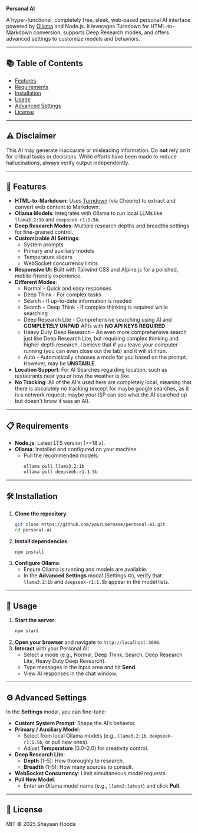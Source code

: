 **Personal AI**

A hyper-functional, completely free, sleek, web‑based personal AI interface powered by [Ollama](https://ollama.ai/) and Node.js. It leverages Turndown for HTML-to-Markdown conversion, supports Deep Research modes, and offers advanced settings to customize models and behaviors.

---

## 📚 Table of Contents
- [Features](#-features)
- [Requirements](#-requirements)
- [Installation](#-installation)
- [Usage](#-usage)
- [Advanced Settings](#-advanced-settings)
- [License](#-license)

---

## ⚠️ Disclaimer

This AI may generate inaccurate or misleading information. Do **not** rely on it for critical tasks or decisions. While efforts have been made to reduce hallucinations, always verify output independently.

---

## 🚀 Features

- **HTML-to-Markdown**: Uses [Turndown](https://github.com/domchristie/turndown) (via Cheerio) to extract and convert web content to Markdown.
- **Ollama Models**: Integrates with Ollama to run local LLMs like `llama3.2:1b` and `deepseek-r1:1.5b`.
- **Deep Research Modes**: Multiple research depths and breadths settings for fine-grained control.
- **Customizable AI Settings**:
  - System prompts
  - Primary and auxiliary models
  - Temperature sliders
  - WebSocket concurrency limits
- **Responsive UI**: Built with Tailwind CSS and Alpine.js for a polished, mobile‑friendly experience.
- **Different Modes**:
  - Normal - Quick and easy responses
  - Deep Think - For complex tasks
  - Search - If up-to-date information is needed
  - Search + Deep Think - If complex thinking is required while searching
  - Deep Research Lite - Comprehensive searching using AI and <strong>COMPLETELY UNPAID</strong> APIs with <strong>NO API KEYS REQUIRED</strong>
  - Heavy Duty Deep Research - An even more comprehensive search just like Deep Research Lite, but requiring complex thinking and higher depth research. I believe that if you leave your computer running (you can even close out the tab) and it will still run.
  - Auto - Automatically chooses a mode for you based on the prompt. However, may be <strong>UNSTABLE</strong>.
- **Location Support**: For AI Searches regarding location, such as restaurants near you or how the weather is like.
- **No Tracking**: All of the AI's used here are completely local, meaning that there is absolutely no tracking (except for maybe google searches, as it is a network request; maybe your ISP can see what the AI searched up but doesn't know it was an AI). 

---

## 📋 Requirements

- **Node.js**: Latest LTS version (>=18.x).
- **Ollama**: Installed and configured on your machine.
  - Pull the recommended models:
    ```bash
    ollama pull llama3.2:1b
    ollama pull deepseek-r1:1.5b
    ```

---

## 🛠️ Installation

1. **Clone the repository**:
   ```bash
   git clone https://github.com/yourusername/personal-ai.git
   cd personal-ai
   ```
2. **Install dependencies**:
   ```bash
   npm install
   ```
3. **Configure Ollama**:
   - Ensure Ollama is running and models are available.
   - In the **Advanced Settings** modal (Settings ⚙️), verify that `llama3.2:1b` and `deepseek-r1:1.5b` appear in the model lists.

---

## 🚀 Usage

1. **Start the server**:
   ```bash
   npm start
   ```
2. **Open your browser** and navigate to `http://localhost:3000`.
3. **Interact** with your Personal AI:
   - Select a mode (e.g., Normal, Deep Think, Search, Deep Research Lite, Heavy Duty Deep Research).
   - Type messages in the input area and hit **Send**.
   - View AI responses in the chat window.

---

## ⚙️ Advanced Settings

In the **Settings** modal, you can fine-tune:

- **Custom System Prompt**: Shape the AI’s behavior.
- **Primary / Auxiliary Model**:
  - Select from local Ollama models (e.g., `llama3.2:1b`, `deepseek-r1:1.5b`, or pull new ones).
  - Adjust **Temperature** (0.0–2.0) for creativity control.
- **Deep Research Lite**:
  - **Depth** (1–5): How thoroughly to research.
  - **Breadth** (1–5): How many sources to consult.
- **WebSocket Concurrency**: Limit simultaneous model requests.
- **Pull New Model**:
  - Enter an Ollama model name (e.g., `llama3:latest`) and click **Pull**.

---

## 📄 License

MIT © 2025 Shayaan Hooda
